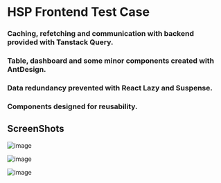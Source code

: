 # HSP Frontend Test Case


### Caching, refetching and communication with backend provided with Tanstack Query.
### Table, dashboard and some minor components created with AntDesign.
### Data redundancy prevented with React Lazy and Suspense.
### Components designed for reusability.

## ScreenShots

![image](https://github.com/MiqeWazowhiskey/hsp-frontend-test-case/assets/91954535/e9af4ca9-d859-437d-8217-ac4b6c1171e8)

![image](https://github.com/MiqeWazowhiskey/hsp-frontend-test-case/assets/91954535/21a2cb1c-2273-4c0d-b1a2-498e1c263e97)

![image](https://github.com/MiqeWazowhiskey/hsp-frontend-test-case/assets/91954535/83ade165-a9b9-4edd-9536-5c7eabd642bc)


